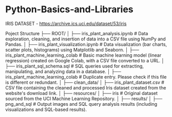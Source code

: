 # Python-Basics-and-Libraries

IRIS DATASET - https://archive.ics.uci.edu/dataset/53/iris

Poject Structure
├── ROOT/
│   ├── iris_plant_analysis.ipynb                      # Data exploration, cleaning, and insertion of data into a CSV file using NumPy and Pandas.
│   ├── iris_plant_visualization.ipynb                 # Data visualization (bar charts, scatter plots, histograms) using Matplotlib and Seaborn.
│   ├── iris_plant_machine_learning_colab              # Basic machine learning model (linear regression) created on Google Colab, with a CSV file converted to a URL.
│   ├── iris_plant_sql_schema.sql                      # SQL queries used for extracting, manipulating, and analyzing data in a database.
│   ├── iris_plant_machine_learning_colab              # Duplicate entry. Please check if this file is different or redundant.
│
├── clean_data/
│   ├── iris_plant_dataset.csv                         # CSV file containing the cleaned and processed Iris dataset created from the website's download link.
│
├── resources/
│   ├── iris                                          # Original dataset sourced from the UCI Machine Learning Repository.
│
├── results/
│   ├── png_and_sql                                    # Output images and SQL query analysis results (including visualizations and SQL-based results).




